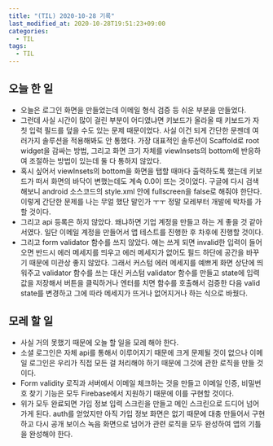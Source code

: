 ```yaml
---
title: "(TIL) 2020-10-28 기록"
last_modified_at: 2020-10-28T19:51:23+09:00
categories:
  - TIL
tags:
  - TIL
---
```


## 오늘 한 일
- 오늘은 로그인 화면을 만들었는데 이메일 형식 검증 등 쉬운 부분을 만들었다.
- 그런데 사실 시간이 많이 걸린 부분이 어디였냐면 키보드가 올라올 때 키보드가 자칫 입력 필드를 덮을 수도 있는 문제 때문이었다. 사실 이건 되게 간단한 문젠데 여러가지 솔루션을 적용해봐도 안 통했다. 가장 대표적인 솔루션이 Scaffold로 root widget을 감싸는 방법, 그리고 화면 크기 자체를 viewInsets의 bottom에 반응하여 조절하는 방법이 있는데 둘 다 통하지 않았다.
- 혹시 싶어서 viewInsets의 bottom을 화면을 탭할 때마다 출력하도록 했는데 키보드가 떠서 화면의 바닥이 변했는데도 계속 0.0이 뜨는 것이었다. 구글에 다시 검색해보니 android 소스코드의 style.xml 안에 fullscreen을 false로 해줘야 한단다. 이렇게 간단한 문제를 나는 무얼 했단 말인가 ㅜㅜ 정말 모레부터 개발에 박차를 가할 것이다.
- 그리고 api 등록은 하지 않았다. 왜냐하면 기업 계정을 만들고 하는 게 좋을 것 같아서였다. 일단 이메일 계정을 만들어서 앱 테스트를 진행한 후 차후에 진행할 것이다.
- 그리고 form validator 함수를 쓰지 않았다. 얘는 쓰게 되면 invalid한 입력이 들어오면 반드시 에러 메세지를 띄우고 에러 메세지가 없어도 필드 하단에 공간을 바꾸기 때문에 미관상 좋지 않았다. 그래서 커스텀 에러 메세지를 예쁘게 화면 상단에 띄워주고 validator 함수를 쓰는 대신 커스텀 validator 함수를 만들고 state에 입력 값을 저장해서 버튼을 클릭하거나 엔터를 치면 함수를 호출해서 검증한 다음 valid state를 변경하고 그에 따라 메세지가 뜨거나 없어지거나 하는 식으로 바꿨다.

## 모레 할 일
- 사실 거의 못했기 때문에 오늘 할 일을 모레 해야 한다.
- 소셜 로그인은 자체 api를 통해서 이루어지기 때문에 크게 문제될 것이 없으나 이메일 로그인은 우리가 직접 모든 걸 처리해야 하기 때문에 그것에 관한 로직을 만들 것이다.
- Form validity 로직과 서버에서 이메일 체크하는 것을 만들고 이메일 인증, 비밀번호 찾기 기능은 모두 Firebase에서 지원하기 때문에 이를 구현할 것이다.
- 위가 모두 완료되면 가입 정보 입력 스크린을 만들고 메인 스크린으로 드디어 넘어가게 된다. auth를 얻었지만 아직 가입 정보 화면은 없기 때문에 대충 만들어서 구현하고 다시 공개 보이스 녹음 화면으로 넘어가 관련 로직을 모두 완성하여 앱의 기틀을 완성해야 한다.